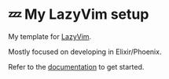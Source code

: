 # 💤 My LazyVim setup

My template for [LazyVim](https://github.com/LazyVim/LazyVim).

Mostly focused on developing in Elixir/Phoenix.

Refer to the [documentation](https://lazyvim.github.io/installation) to get started.
